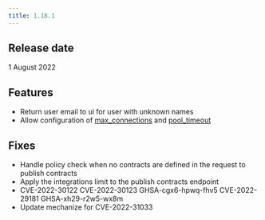 ```yaml
---
title: 1.18.1
---
```


## Release date

1 August 2022

## Features

* Return user email to ui for user with unknown names
* Allow configuration of [max_connections](https://docs.pactflow.io/docs/on-premises/environment-variables/#pactflow_database_max_connections) and [pool_timeout](https://docs.pactflow.io/docs/on-premises/environment-variables/#pactflow_database_pool_timeout)

## Fixes

* Handle policy check when no contracts are defined in the request to publish contracts
* Apply the integrations limit to the publish contracts endpoint
* CVE-2022-30122 CVE-2022-30123 GHSA-cgx6-hpwq-fhv5 CVE-2022-29181 GHSA-xh29-r2w5-wx8m
* Update mechanize for CVE-2022-31033
